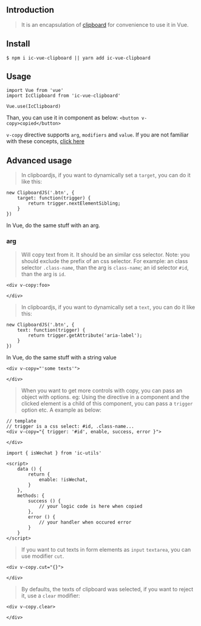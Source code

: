 ## Introduction
> It is an encapsulation of [clipboard](https://github.com/zenorocha/clipboard.js) for convenience to use it in Vue.

## Install
```
$ npm i ic-vue-clipboard || yarn add ic-vue-clipboard
```

## Usage
```
import Vue from 'vue'
import IcClipboard from 'ic-vue-clipboard'

Vue.use(IcClipboard)
```

Than, you can use it in component as below:
`<button v-copy>copied</button>`

`v-copy` directive supports `arg`, `modifiers` and `value`.
If you are not familiar with these concepts, [click here](https://cn.vuejs.org/v2/guide/custom-directive.html)

## Advanced usage
> In clipboardjs, if you want to dynamically set a `target`, you can do it like this:

```
new ClipboardJS('.btn', {
    target: function(trigger) {
        return trigger.nextElementSibling;
    }
})
```

In Vue, do the same stuff with an arg.

### arg
> Will copy text from it.
> It should be an similar css selector.
> Note: you should exclude the prefix of an css selector. For example:
> an class selector `.class-name`, than the arg is `class-name`;
> an id selector `#id`, than the arg is `id`.

```
<div v-copy:foo>
    
</div>
```

> In clipboardjs, if you want to dynamically set a `text`, you can do it like this:

```
new ClipboardJS('.btn', {
    text: function(trigger) {
        return trigger.getAttribute('aria-label');
    }
})
```

In Vue, do the same stuff with a string value

```
<div v-copy="'some texts'">
    
</div>
```

> When you want to get more controls with copy, you can pass an object with options. eg: Using the directive in a component and the clicked element is a child of this component, you can pass a `trigger` option etc. A example as below:

```
// template
// trigger is a css select: #id, .class-name...
<div v-copy="{ trigger: '#id', enable, success, error }">
    
</div>

import { isWechat } from 'ic-utils'

<script>
    data () {
        return {
            enable: !isWechat,
        }
    },
    methods: {
        success () {
            // your logic code is here when copied
        },
        error () {
            // your handler when occured error
        }
    }
</script>
```


> If you want to cut texts in form elements as `input` `textarea`, you can use modifier `cut`.

```
<div v-copy.cut="{}">
    
</div>
```

> By defaults, the texts of clipboard was selected, if you want to reject it, use a `clear` modifier:

```
<div v-copy.clear>
    
</div>
```

